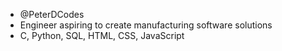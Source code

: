 - @PeterDCodes
- Engineer aspiring to create manufacturing software solutions
- C, Python, SQL, HTML, CSS, JavaScript
  
<!---
PeterDCodes/PeterDCodes is a ✨ special ✨ repository because its `README.md` (this file) appears on your GitHub profile.
You can click the Preview link to take a look at your changes.
--->
